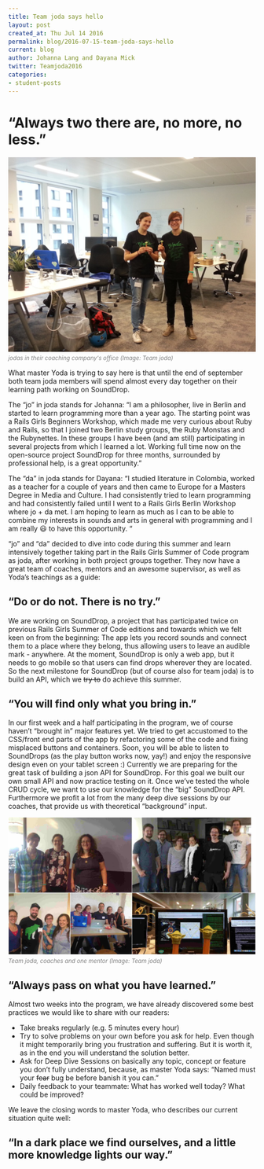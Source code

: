 ```yaml
---
title: Team joda says hello
layout: post
created_at: Thu Jul 14 2016
permalink: blog/2016-07-15-team-joda-says-hello
current: blog
author: Johanna Lang and Dayana Mick
twitter: Teamjoda2016
categories:
- student-posts
---
```




# “Always two there are, no more, no less.”
![Team Joda](img/blog/2016/team_joda.jpg)<font color="grey"><small><i>jodas in their coaching company's office (Image: Team joda)</i></small></font>

What master Yoda is trying to say here is that until the end of september both team joda members will spend almost every day together on their learning path working on SoundDrop.

The “jo” in joda stands for Johanna:
“I am a philosopher, live in Berlin and started to learn programming more than a year ago. The starting point was a Rails Girls Beginners Workshop, which made me very curious about Ruby and Rails, so that I joined two Berlin study groups, the Ruby Monstas and the Rubynettes. In these groups I have been (and am still) participating in several projects from which I learned a lot. Working full time now on the open-source project SoundDrop for three months, surrounded by professional help, is a great opportunity.”

The “da” in joda stands for Dayana:
“I studied literature in Colombia, worked as a teacher for a couple of years and then came to Europe for a Masters Degree in Media and Culture. I had consistently tried to learn programming and had consistently failed until I went to a Rails Girls Berlin Workshop where jo + da met. I am hoping to learn as much as I can to be able to combine my interests in sounds and arts in general with programming and I am really 😃
to have this opportunity. “

“jo” and “da”  decided to dive into code during this summer and learn intensively together taking part in the Rails Girls Summer of Code program as joda, after working in both project groups together. They now have a great team of coaches, mentors and an awesome supervisor, as well as Yoda’s teachings as a guide:

## “Do or do not. There is no try.”
We are working on SoundDrop, a project that has participated twice on previous Rails Girls Summer of Code editions and towards which we felt keen on from the beginning: The app lets you record sounds and connect them to a place where they belong, thus allowing users to leave an audible mark - anywhere. At the moment, SoundDrop is only a web app, but it needs to go mobile so that users can find drops wherever they are located. So the next milestone for SoundDrop (but of course also for team joda) is to build an API, which we ~~try to~~ do achieve this summer.

## “You will find only what you bring in.”
In our first week and a half participating in the program, we of course haven’t “brought in” major features yet. We tried to get accustomed to the CSS/front end parts of the app by refactoring some of the code and fixing misplaced buttons and containers. Soon, you will be able to listen to SoundDrops (as the play button works now, yay!) and enjoy the responsive design even on your tablet screen :)
Currently we are preparing for the great task of building a json API for SoundDrop. For this goal we built our own small API and now practice testing on it. Once we’ve tested the whole CRUD cycle, we want to use our knowledge for the “big” SoundDrop API.
Furthermore we profit a lot from the many deep dive sessions by our coaches, that provide us with theoretical “background” input.

![Team joda](img/blog/2016/team_joda_collage.jpg)<font color="grey"><small><i>Team joda, coaches and one mentor (Image: Team joda)</i></small></font>


## “Always pass on what you have learned.”

Almost two weeks into the program, we have already discovered some best practices we would like to share with our readers:
* Take breaks regularly (e.g. 5 minutes every hour)
* Try to solve problems on your own before you ask for help. Even though it might temporarily bring you frustration and suffering. But it is worth it, as in the end you will understand the solution better.
* Ask for Deep Dive Sessions on basically any topic, concept or feature you don’t fully understand, because, as master Yoda says: “Named must your ~~fear~~ bug be before banish it you can.”
* Daily feedback to your teammate: What has worked well today? What could be improved?

We leave the closing words to master Yoda, who describes our current situation quite well:
## “In a dark place we find ourselves, and a little more knowledge lights our way.”
